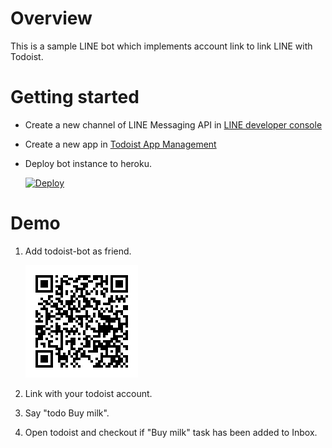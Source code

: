# Overview

This is a sample LINE bot which implements account link to link LINE with Todoist.

# Getting started

- Create a new channel of LINE Messaging API in [LINE developer console](https://developers.line.me/console/)
- Create a new app in [Todoist App Management](https://developer.todoist.com/appconsole.html)
- Deploy bot instance to heroku.

    [![Deploy](https://www.herokucdn.com/deploy/button.svg)](https://heroku.com/deploy)

# Demo

1. Add todoist-bot as friend.

    ![qrcode](./image/qrcode.png)

1. Link with your todoist account.

1. Say "todo Buy milk".

1. Open todoist and checkout if "Buy milk" task has been added to Inbox.

